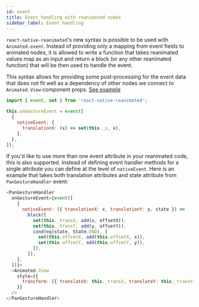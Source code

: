 ```yaml
---
id: event
title: Event handling with reanimated nodes
sidebar_label: Event handling
---
```


`react-native-reanimated`'s new syntax is possible to be used with `Animated.event`. Instead of providing only a mapping from event fields to animated nodes, it is allowed to write a function that takes reanimated values map as an input and return a block (or any other reanimated function) that will be then used to handle the event.

This syntax allows for providing some post-processing for the event data that does not fit well as a dependency of other nodes we connect to `Animated.View` component props. [See example](https://github.com/software-mansion/react-native-reanimated/blob/Reanimated2/Example/reanimated1/PanRotateAndZoom/index.js#L25)

```js
import { event, set } from 'react-native-reanimated';

this.onGestureEvent = event([
  {
    nativeEvent: {
      translationX: (x) => set(this._x, x),
    },
  },
]);
```

If you'd like to use more than one event attribute in your reanimated code, this is also supported. Instead of defining event handler methods for a single attribute you can define at the level of `nativeEvent`. Here is an example that takes both translation attributes and state attribute from `PanGestureHandler` event:

```js
<PanGestureHandler
  onGestureEvent={event([
    {
      nativeEvent: ({ translationX: x, translationY: y, state }) =>
        block([
          set(this._transX, add(x, offsetX)),
          set(this._transY, add(y, offsetY)),
          cond(eq(state, State.END), [
            set(this.offsetX, add(this.offsetX, x)),
            set(this.offsetY, add(this.offsetY, y)),
          ]),
        ]),
    },
  ])}>
  <Animated.View
    style={{
      transform: [{ translateX: this._transX, translateY: this._transY }],
    }}
  />
</PanGestureHandler>
```
